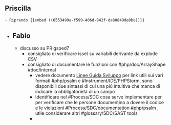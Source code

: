 ## Priscilla
	- Riprendo {{embed ((6553499a-f599-406d-942f-da80849de8be))}}
- ## Fabio
	- discusso su PR gsped7
		- consigliato di verificare isset su variabili derivante da explode CSV
		- consigliato di documentare le funzioni con #php/doc/ArrayShape #doc/internal
			- vedere documento [Linee Guida Sviluppo](t.ly/QNBSk) per link utili sui vari formati #php/psalm e #Instrument/IDE/PHPStorm, sono disponibili due sintassi di cui una piú intuitiva che manca di indicare la obbligatorietá di un campo
			- Identificare nel #Process/SDC cosa serve implementare per per verificare che le persone documentino a dovere il codice e le violazioni #Process/SDC/documentation #php/psalm , utile considerare altri #glossary/SDC/SAST tools
			-